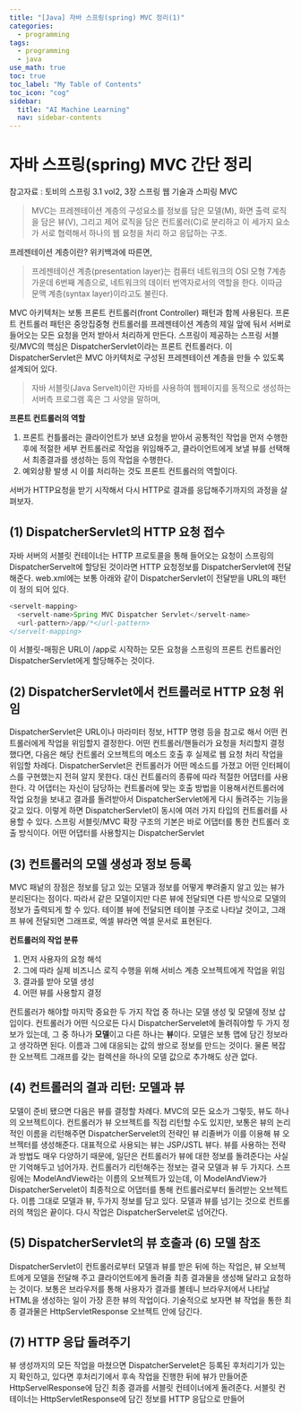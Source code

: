 ```yaml
---
title: "[Java] 자바 스프링(spring) MVC 정리(1)" 
categories:
  - programming
tags:
  - programming
  - java
use_math: true
toc: true
toc_label: "My Table of Contents"
toc_icon: "cog"
sidebar:
  title: "AI Machine Learning"
  nav: sidebar-contents
---
```


# 자바 스프링(spring) MVC 간단 정리

참고자료 : 토비의 스프링 3.1 vol2, 3장 스프링 웹 기술과 스피링 MVC

> MVC는 프레젠테이션 계층의 구성요소를 정보를 담은 모델(M), 화면 출력 로직을 담은 뷰(V), 
그리고 제어 로직을 담은 컨트롤러(C)로 분리하고 이 세가지 요소가 서로 협력해서 하나의 
웹 요청을 처리 하고 응답하는 구조.


프레젠테이션 계층이란? 
위키백과에 따른면, 

> 프레젠테이션 계층(presentation layer)는 컴퓨터 네트워크의 OSI 모형 7계층 가운데 
6번째 계층으로, 네트워크의 데이터 번역자로서의 역할을 한다. 이따금 문맥 계층(syntax layer)이라고도 불린다.

  MVC 아키텍처는 보통 프론트 컨트롤러(front Controller) 패턴과 함께 사용된다. 
프론트 컨트롤러 패턴은 중앙집중형 컨트롤러를 프레젠테이션 계층의 제일 앞에 둬서 
서버로 들어오는 모든 요청을 먼저 받아서 처리하게 만든다. 
스프링이 제공하는 스프링 서블릿/MVC의 핵심은 DispatcherServlet이라는 프론트 컨트롤러다. 
이 DispatcherServlet은 MVC 아키텍처로 구성된 프레젠테이션 계층을 만들 수 있도록 설계되어 있다. 

> 자바 서블릿(Java Servelt)이란 자바를 사용하여 웹페이지를 동적으로 생성하는 서버측 프로그램 혹은 
그 사양을 말하며, 

**프론트 컨트롤러의 역할**
1. 프론트 컨틀롤러는 클라이언트가 보낸 요청을 받아서 공통적인 작업을 먼저 수행한 후에 
적절한 세부 컨트롤러로 작업을 위임해주고, 클라이언트에게 보낼 뷰를 선택해서 최종결과를 생성하는 등의 작업을 수행한다. 
2. 예외상황 발생 시 이를 처리하는 것도 프론트 컨트롤러의 역할이다. 

서버가 HTTP요청을 받기 시작해서 다시 HTTP로 결과를 응답해주기까지의 과정을 살펴보자.

## (1) DispatcherServlet의 HTTP 요청 접수

  자바 서버의 서블릿 컨테이너는 HTTP 프로토콜을 통해 들어오는 요청이 스프링의 DispatcherServelt에 할당된 것이라면 
HTTP 요청정보를 DispatcherServlet에 전달해준다. web.xml에는 보통 아래와 같이 
DispatcherServlet이 전달받을 URL의 패턴이 정의 되어 있다. 

```java
<servelt-mapping>
  <servelt-name>Spring MVC Dispatcher Servlet</servelt-name>
  <url-pattern>/app/*</url-pattern>
</servelt-mapping>
```
이 서블릿-매핑은 URL이 /app로 시작하는 모든 요청을 스프링의 프론트 컨트롤러인 
DispatcherServlet에게 할당해주는 것이다. 

## (2) DispatcherServlet에서 컨트롤러로 HTTP 요청 위임

  DispatcherServlet은 URL이나 마라미터 정보, HTTP 명령 등을 참고로 해서 
어떤 컨트롤러에게 작업을 위임할지 결정한다. 
어떤 컨트롤러/핸들러가 요청을 처리할지 결정했다면, 다음은 해당 컨트롤러 오브젝트의 
메소드 호출 후 실제로 웹 요청 처리 작업을 위임할 차례다. 
DispatcherServlet은 컨트롤러가 어떤 메소드를 가졌고 어떤 인터페이스를 구현했는지 전혀 알지 못한다. 
대신 컨트롤러의 종류에 따라 적절한 어댑터를 사용한다. 
각 어댑터는 자신이 담당하는 컨트롤러에 맞는 호출 방법을 이용해서컨트롤러에 작업 요청을 보내고 
결과를 돌려받아서 DispatcherServlet에게 다시 돌려주는 기능을 갖고 있다. 
이렇게 하면 DispatcherServlet이 동시에 여러 가지 타입의 컨트롤러를 사용할 수 있다. 
스프링 서블릿/MVC 확장 구조의 기본은 바로 어댑터를 통한 컨트롤러 호출 방식이다. 
어떤 어댑터를 사용할지는 DispatcherServlet 

## (3) 컨트롤러의 모델 생성과 정보 등록

  MVC 패넡의 장점은 정보를 담고 있는 모델과 정보를 어떻게 뿌려줄지 알고 있는 뷰가 분리된다는 점이다. 
따라서 같은 모델이지만 다른 뷰에 전달되면 다른 방식으로 모델의 정보가 출력되게 할 수 있다. 
테이블 뷰에 전달되면 테이블 구조로 나타날 것이고, 그래프 뷰에 전달되면 그래프로, 엑셀 뷰라면 엑셀 문서로 표현된다. 

**컨트롤러의 작업 분류** 
1. 먼저 사용자의 요청 해석
2. 그에 따라 실제 비즈니스 로직 수행을 위해 서비스 계층 오브젝트에게 작업을 위임
3. 결과를 받아 모델 생성
4. 어떤 뷰를 사용할지 결정

  컨트롤러가 해야할 마지막 중요한 두 가지 작업 중 하나는 모델 생성 및 모델에 정보 삽입이다. 
컨트롤러가 어떤 식으로든 다시 DispatcherServelet에 돌려줘야할 두 가지 정보가 있는데, 
그 중 하나가 **모델**이고 다른 하나는 **뷰**이다.
  모델은 보통 맵에 담긴 정보라고 생각하면 된다. 
이름과 그에 대응되는 값의 쌍으로 정보를 만드는 것이다. 
물론 복잡한 오브젝트 그래프를 갖는 컬렉션을 하나의 모델 값으로 추가해도 상관 없다. 


## (4) 컨트롤러의 결과 리턴: 모델과 뷰 

모델이 준비 됐으면 다음은 뷰를 결정할 차례다. MVC의 모든 요소가 그렇듯, 뷰도 하나의 오브젝트이다. 
컨트롤러가 뷰 오브젝트를 직접 리턴할 수도 있지만, 보통은 뷰의 논리적인 이름을 리턴해주면 
DispatcherServelet의 전략인 뷰 리졸버가 이를 이용해 뷰 오브젝터를 생성해준다. 
대표적으로 사용되는 뷰는 JSP/JSTL 뷰다. 
뷰를 사용하는 전략과 방법도 매우 다양하기 때문에, 
일단은 컨트롤러가 뷰에 대한 정보를 돌려준다는 사실만 기억해두고 넘어가자. 
컨트롤러가 리턴해주는 정보는 결국 모델과 뷰 두 가지다. 
스프링에는 ModelAndView라는 이름의 오브젝트가 있는데, 이 ModelAndView가 
DispatcherServelet이 최종적으로 어댑터를 통해 컨트롤러로부터 돌려받는 오브젝트다. 
이름 그대로 모델과 뷰, 두가지 정보를 담고 있다. 
모델과 뷰를 넘기는 것으로 컨트롤러의 책임은 끝이다. 다시 작업은 
DispatcherServelet로 넘어간다. 


## (5) DispatcherServlet의 뷰 호출과 (6) 모델 참조 

DispatcherServlet이 컨트롤러로부터 모델과 뷰를 받은 뒤에 하는 작업은, 
뷰 오브젝트에게 모델을 전달해 주고 클라이언트에게 돌려줄 최종 결과물을 생성해 달라고 요청하는 것이다. 
보통은 브라우저를 통해 사용자가 결과를 볼테니 브라우저에서 나타날 HTML을 생성하는 일이 가장 흔한 뷰의 작업이다. 
기술적으로 보자면 뷰 작업을 통한 최종 결과물은 HttpServletResponse 오브젝트 안에 담긴다. 

## (7) HTTP 응답 돌려주기 

뷰 생성까지의 모든 작업을 마쳤으면 DispatcherServelet은 등록된 후처리기가 있는지 확인하고, 
있다면 후처리기에서 후속 작업을 진행한 뒤에 뷰가 만들어준 
HttpServelResponse에 담긴 최종 결과를 서블릿 컨테이너에게 돌려준다. 
서블릿 컨테이너는 HttpServletResponse에 담긴 정보를 HTTP 응답으로 만들어 
